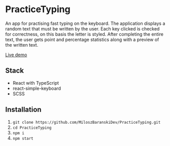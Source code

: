 # PracticeTyping
An app for practising fast typing on the keyboard. The application displays a random text that must be written by the user. Each key clicked is checked for correctness, on this basis the letter is styled. After completing the entire text, the user gets point and percentage statistics along with a preview of the written text.

[Live demo]()

## Stack

- React with TypeScript
- react-simple-keyboard
- SCSS

## Installation

  1. ```git clone https://github.com/MiloszBaranskiDev/PracticeTyping.git```
  2. ```cd PracticeTyping```
  3. ```npm i```
  4. ```npm start```



